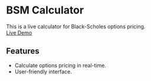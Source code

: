 # BSM Calculator

This is a live calculator for Black-Scholes options pricing.  
[Live Demo](https://bsmcalculator.netlify.app)

## Features
- Calculate options pricing in real-time.
- User-friendly interface.
